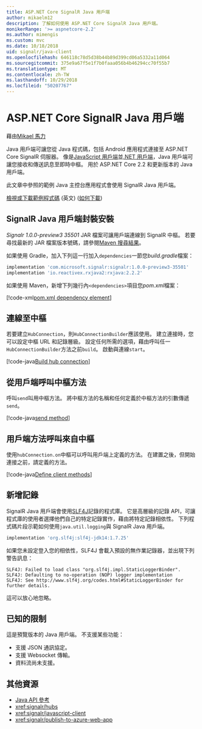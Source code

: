 ```yaml
---
title: ASP.NET Core SignalR Java 用戶端
author: mikaelm12
description: 了解如何使用 ASP.NET Core SignalR Java 用戶端。
monikerRange: '>= aspnetcore-2.2'
ms.author: mimengis
ms.custom: mvc
ms.date: 10/18/2018
uid: signalr/java-client
ms.openlocfilehash: 646118c78d5d38b44b89d399cd06a5332a11d064
ms.sourcegitcommit: 375e9a67f5e1f7b0faaa056b4b46294cc70f55b7
ms.translationtype: MT
ms.contentlocale: zh-TW
ms.lasthandoff: 10/29/2018
ms.locfileid: "50207767"
---
```

# <a name="aspnet-core-signalr-java-client"></a>ASP.NET Core SignalR Java 用戶端

藉由[Mikael 馬力](https://twitter.com/MikaelM_12)

Java 用戶端可讓您從 Java 程式碼，包括 Android 應用程式連接至 ASP.NET Core SignalR 伺服器。 像是[JavaScript 用戶端](xref:signalr/javascript-client)並[.NET 用戶端](xref:signalr/dotnet-client)，Java 用戶端可讓您接收和傳送訊息至即時中樞。 用於 ASP.NET Core 2.2 和更新版本的 Java 用戶端。

此文章中參照的範例 Java 主控台應用程式會使用 SignalR Java 用戶端。

[檢視或下載範例程式碼](https://github.com/aspnet/Docs/tree/master/aspnetcore/signalr/java-client/sample) \(英文\) ([如何下載](xref:index#how-to-download-a-sample))

## <a name="install-the-signalr-java-client-package"></a>SignalR Java 用戶端封裝安裝

*Signalr 1.0.0-preview3 35501* JAR 檔案可讓用戶端連線到 SignalR 中樞。 若要尋找最新的 JAR 檔案版本號碼，請參閱[Maven 搜尋結果](https://search.maven.org/search?q=g:com.microsoft.signalr%20AND%20a:signalr)。

如果使用 Gradle，加入下列這一行加入`dependencies`一節您*build.gradle*檔案：

```gradle
implementation 'com.microsoft.signalr:signalr:1.0.0-preview3-35501'
implementation 'io.reactivex.rxjava2:rxjava:2.2.2'
```

如果使用 Maven，新增下列幾行內`<dependencies>`項目您*pom.xml*檔案：

[!code-xml[pom.xml dependency element](java-client/sample/pom.xml?name=snippet_dependencyElement)]

## <a name="connect-to-a-hub"></a>連線至中樞

若要建立`HubConnection`，則`HubConnectionBuilder`應該使用。 建立連接時，您可以設定中樞 URL 和記錄層級。 設定任何所需的選項，藉由呼叫任一`HubConnectionBuilder`方法之前`build`。 啟動與連線`start`。

[!code-java[Build hub connection](java-client/sample/src/main/java/Chat.java?range=16-17)]

## <a name="call-hub-methods-from-client"></a>從用戶端呼叫中樞方法

呼叫`send`叫用中樞方法。 將中樞方法的名稱和任何定義於中樞方法的引數傳遞`send`。

[!code-java[send method](java-client/sample/src/main/java/Chat.java?range=28)]

## <a name="call-client-methods-from-hub"></a>用戶端方法呼叫來自中樞

使用`hubConnection.on`中樞可以呼叫用戶端上定義的方法。 在建置之後，但開始連接之前，請定義的方法。

[!code-java[Define client methods](java-client/sample/src/main/java/Chat.java?range=19-21)]

## <a name="add-logging"></a>新增記錄

SignalR Java 用戶端會使用[SLF4J](https://www.slf4j.org/)記錄的程式庫。 它是高層級的記錄 API，可讓程式庫的使用者選擇他們自己的特定記錄實作，藉由將特定記錄相依性。 下列程式碼片段示範如何使用`java.util.logging`與 SignalR Java 用戶端。

```gradle
implementation 'org.slf4j:slf4j-jdk14:1.7.25'
```

如果您未設定登入您的相依性，SLF4J 會載入預設的無作業記錄器，並出現下列警告訊息：

```
SLF4J: Failed to load class "org.slf4j.impl.StaticLoggerBinder".
SLF4J: Defaulting to no-operation (NOP) logger implementation
SLF4J: See http://www.slf4j.org/codes.html#StaticLoggerBinder for further details.
```

這可以放心地忽略。

## <a name="known-limitations"></a>已知的限制

這是預覽版本的 Java 用戶端。 不支援某些功能：

* 支援 JSON 通訊協定。
* 支援 Websocket 傳輸。
* 資料流尚未支援。

## <a name="additional-resources"></a>其他資源

* [Java API 參考](/java/api/com.microsoft.signalr?view=aspnet-signalr-java)
* <xref:signalr/hubs>
* <xref:signalr/javascript-client>
* <xref:signalr/publish-to-azure-web-app>
